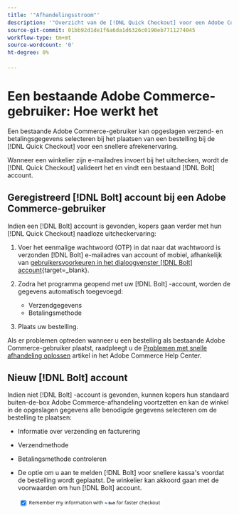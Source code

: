 ```yaml
---
title: '"Afhandelingsstroom"'
description: '"Overzicht van de [!DNL Quick Checkout] voor een Adobe Commerce-gebruiker."'
source-git-commit: 01bb92d1de1f6a6da1d6326c0190eb7711274045
workflow-type: tm+mt
source-wordcount: '0'
ht-degree: 0%

---
```



# Een bestaande Adobe Commerce-gebruiker: Hoe werkt het

Een bestaande Adobe Commerce-gebruiker kan opgeslagen verzend- en betalingsgegevens selecteren bij het plaatsen van een bestelling bij de [!DNL Quick Checkout] voor een snellere afrekenervaring.

Wanneer een winkelier zijn e-mailadres invoert bij het uitchecken, wordt de [!DNL Quick Checkout] valideert het en vindt een bestaand [!DNL Bolt] account.

## Geregistreerd [!DNL Bolt] account bij een Adobe Commerce-gebruiker

Indien een [!DNL Bolt] account is gevonden, kopers gaan verder met hun [!DNL Quick Checkout] naadloze uitcheckervaring:

1. Voer het eenmalige wachtwoord (OTP) in dat naar dat wachtwoord is verzonden [!DNL Bolt] e-mailadres van account of mobiel, afhankelijk van [gebruikersvoorkeuren in het dialoogvenster [!DNL Bolt] account](https://help.bolt.com/shoppers/account/account-settings/#how-to-set-preferred-login-method){target=_blank}.
1. Zodra het programma geopend met uw [!DNL Bolt] -account, worden de gegevens automatisch toegevoegd:

   - Verzendgegevens
   - Betalingsmethode

1. Plaats uw bestelling.

Als er problemen optreden wanneer u een bestelling als bestaande Adobe Commerce-gebruiker plaatst, raadpleegt u de [Problemen met snelle afhandeling oplossen](https://support.magento.com/hc/en-us/articles/6909450342541) artikel in het Adobe Commerce Help Center.

## Nieuw [!DNL Bolt] account

Indien niet [!DNL Bolt] -account is gevonden, kunnen kopers hun standaard buiten-de-box Adobe Commerce-afhandeling voortzetten en kan de winkel in de opgeslagen gegevens alle benodigde gegevens selecteren om de bestelling te plaatsen:

- Informatie over verzending en facturering
- Verzendmethode
- Betalingsmethode controleren
- De optie om u aan te melden [!DNL Bolt] voor snellere kassa&#39;s voordat de bestelling wordt geplaatst. De winkelier kan akkoord gaan met de voorwaarden om hun [!DNL Bolt] account.

   ![Herinneren [!DNL Bolt]](assets/checked-bolt.png)
